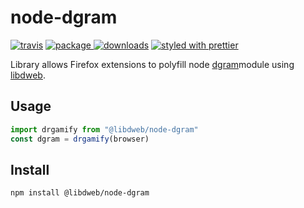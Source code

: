 # node-dgram

[![travis][travis.icon]][travis.url]
[![package][version.icon] ![downloads][downloads.icon]][package.url]
[![styled with prettier][prettier.icon]][prettier.url]

Library allows Firefox extensions to polyfill node [dgram](https://nodejs.org/api/dgram.html)module using [libdweb][].

## Usage

```js
import drgamify from "@libdweb/node-dgram"
const dgram = drgamify(browser)
```

## Install

    npm install @libdweb/node-dgram

[travis.icon]: https://travis-ci.org/Gozala/node-dgram.svg?branch=master
[travis.url]: https://travis-ci.org/Gozala/node-dgram
[version.icon]: https://img.shields.io/npm/v/node-dgram.svg
[downloads.icon]: https://img.shields.io/npm/dm/node-dgram.svg
[package.url]: https://npmjs.org/package/node-dgram
[downloads.image]: https://img.shields.io/npm/dm/node-dgram.svg
[downloads.url]: https://npmjs.org/package/node-dgram
[prettier.icon]: https://img.shields.io/badge/styled_with-prettier-ff69b4.svg
[prettier.url]: https://github.com/prettier/prettier
[libdweb]: https://github.com/mozilla/libdweb/
